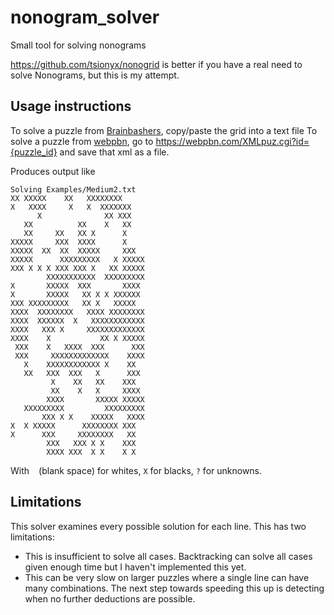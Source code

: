 # nonogram_solver
Small tool for solving nonograms

https://github.com/tsionyx/nonogrid is better if you have a real need to solve Nonograms, but this is my attempt.


## Usage instructions
To solve a puzzle from [Brainbashers](https://www.brainbashers.com/nonogrids.asp), copy/paste the grid into a text file
To solve a puzzle from [webpbn](https://webpbn.com), go to https://webpbn.com/XMLpuz.cgi?id={puzzle_id} and save that xml as a file.

Produces output like

```
Solving Examples/Medium2.txt
XX XXXXX    XX   XXXXXXXX
X   XXXX     X   X  XXXXXXX
      X              XX XXX
   XX          XX    X   XX
   XX     XX   XX X      X
XXXXX     XXX  XXXX      X
XXXXX  XX  XX  XXXXX     XXX
XXXXX      XXXXXXXXX   X XXXXX
XXX X X X XXX XXX X   XX XXXXX
        XXXXXXXXXXX  XXXXXXXXX
X       XXXXX  XXX       XXXX
X       XXXXX   XX X X XXXXXX
XXX XXXXXXXXX   XX X   XXXXX
XXXX  XXXXXXXX   XXXX XXXXXXXX
XXXX  XXXXXX  X   XXXXXXXXXXXX
XXXX   XXX X     XXXXXXXXXXXXX
XXXX    X           XX X XXXXX
 XXX    X   XXXX  XXX      XXX
 XXX     XXXXXXXXXXXXX    XXXX
   X    XXXXXXXXXXXX X    XX
   XX   XXX  XXX   X      XXX
         X    XX   XX    XXX
         XX    X   X     XXXX
        XXXX       XXXXX XXXXX
   XXXXXXXXX         XXXXXXXXX
       XXX X X    XXXXX   XXXX
X  X XXXXX      XXXXXXXX XXX
X      XXX     XXXXXXXX   XX
        XXX   XXX X X    XXX
        XXXX XXX  X X    X X
```

With ` ` (blank space) for whites, `X` for blacks, `?` for unknowns.

## Limitations
This solver examines every possible solution for each line. This has two limitations:
* This is insufficient to solve all cases. Backtracking can solve all cases given enough time but I haven't implemented this yet.
* This can be very slow on larger puzzles where a single line can have many combinations. The next step towards speeding this up is detecting when no further deductions are possible.
